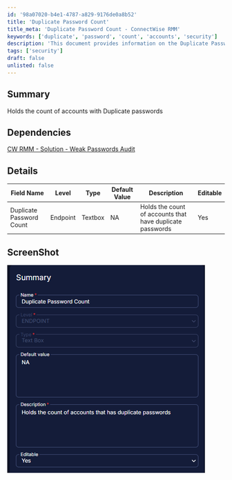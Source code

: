 ```yaml
---
id: '98a07020-b4e1-4787-a829-9176de0a8b52'
title: 'Duplicate Password Count'
title_meta: 'Duplicate Password Count - ConnectWise RMM'
keywords: ['duplicate', 'password', 'count', 'accounts', 'security']
description: 'This document provides information on the Duplicate Password Count feature, which tracks the number of accounts with duplicate passwords in ConnectWise RMM. It includes dependencies, details about the feature, and a screenshot for reference.'
tags: ['security']
draft: false
unlisted: false
---
```

## Summary

Holds the count of accounts with Duplicate passwords

## Dependencies

[CW RMM - Solution - Weak Passwords Audit](<../../solutions/Weak Passwords Audit.md>)

## Details

| Field Name               | Level    | Type    | Default Value | Description                                          | Editable |
|--------------------------|----------|---------|---------------|------------------------------------------------------|----------|
| Duplicate Password Count  | Endpoint | Textbox | NA            | Holds the count of accounts that have duplicate passwords | Yes      |

## ScreenShot

![Screenshot](../../../static/img/Company---Duplicate-Password-Count/image_1.png)












